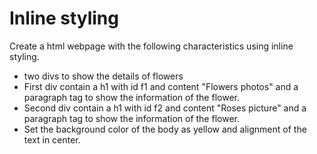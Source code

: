 # Inline styling

Create a html webpage with the following characteristics using inline styling.

- two divs to show the details of flowers
- First div contain a h1 with id f1 and content "Flowers photos" and a paragraph tag to show the information of the flower.
- Second div contain a h1 with id f2 and content "Roses picture" and a paragraph tag to show the information of the flower.
- Set the background color of the body as yellow and alignment of the text in center.
